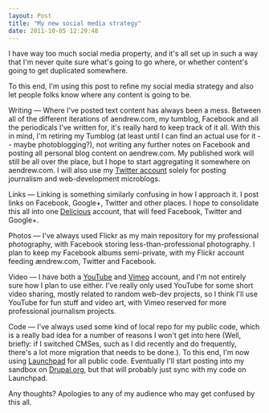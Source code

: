 ```yaml
---
layout: Post
title: "My new social media strategy"
date: 2011-10-05 12:29:48
---
```


I have way too much social media property, and it's all set up in such a way that I'm never quite sure what's going to go where, or whether content's going to get duplicated somewhere.

To this end, I'm using this post to refine my social media strategy and also let people folks know where any content is going to be.

Writing — Where I've posted text content has always been a mess. Between all of the different iterations of aendrew.com, my tumblog, Facebook and all the periodicals I've written for, it's really hard to keep track of it all. With this in mind, I'm retiring my Tumblog (at least until I can find an actual use for it -- maybe photoblogging?), not writing any further notes on Facebook and posting all personal blog content on aendrew.com. My published work will still be all over the place, but I hope to start aggregating it somewhere on aendrew.com. I will also use my [Twitter account](http://www.twitter.com/aendrew) solely for posting journalism and web-development microblogs.

Links — Linking is something similarly confusing in how I approach it. I post links on Facebook, Google+, Twitter and other places. I hope to consolidate this all into one [Delicious](http://www.delicious.com/aendrew) account, that will feed Facebook, Twitter and Google+.

Photos — I've always used Flickr as my main repository for my professional photography, with Facebook storing less-than-professional photography. I plan to keep my Facebook albums semi-private, with my Flickr account feeding ændrew.com, Twitter and Facebook.

Video — I have both a [YouTube](http://youtube.com/aendrew) and [Vimeo](http://www.vimeo.com/aendrew) account, and I'm not entirely sure how I plan to use either. I've really only used YouTube for some short video sharing, mostly related to random web-dev projects, so I think I'll use YouTube for fun stuff and video art, with Vimeo reserved for more professional journalism projects.

Code — I've always used some kind of local repo for my public code, which is a really bad idea for a number of reasons I won't get into here (Well, briefly: if I switched CMSes, such as I did recently and do frequently, there's a lot more migration that needs to be done.). To this end, I'm now using [Launchpad](http://www.launchpad.net/~aendrew) for all public code. Eventually I'll start posting into my sandbox on [Drupal.org](http://drupal.org/user/817398), but that will probably just sync with my code on Launchpad.

Any thoughts? Apologies to any of my audience who may get confused by this all.